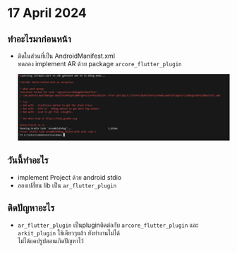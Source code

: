 # 17 April 2024
## ทำอะไรมาก่อนหน้า
- ติดในส่วนที่เป็น AndroidManifest.xml
    </br>ทดลอง implement AR ด้วย package `arcore_flutter_plugin`

    <img src="./androidxml.png" width="720"/>

## วันนี้ทำอะไร
- implement Project ด้วย android stdio
- ลองเปลี่่ยน lib เป็น `ar_flutter_plugin`
## ติดปัญหาอะไร
- `ar_flutter_plugin` เป็นpluginติดต่อกับ `arcore_flutter_plugin` และ `arkit_plugin` ใช้เดียวๆแล้ว ยังทำงานไม่ได้
    </br>ไม่ได้แคปรูปตอนเกิดปัญหาไว้
